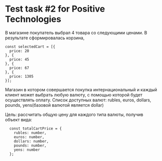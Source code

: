 Test task #2 for Positive Technologies
=

В магазине покупатель выбрал 4 товара со следующими ценами.
В результате сформировалась корзина,
```
const selectedCart = [{
  price: 20
}, {
  price: 45
}, {
  price: 67
}, {
  price: 1305
}];
```
Магазин в котором совершается покупка интернациональный и каждый клиент может выбрать любую валюту, с помощью которой будет осуществлять оплату.
Список доступных валют:
rubles, euros, dollars, pounds, yens(базовой валютой является dollar)

Цель: рассчитать общую цену для каждого типа валюты, получив объект вида:
```
  const totalCartPrice = {
    rubles: number,
    euros: number,
    dollars: number,
    pounds: number,
    yens: number
  };
```
